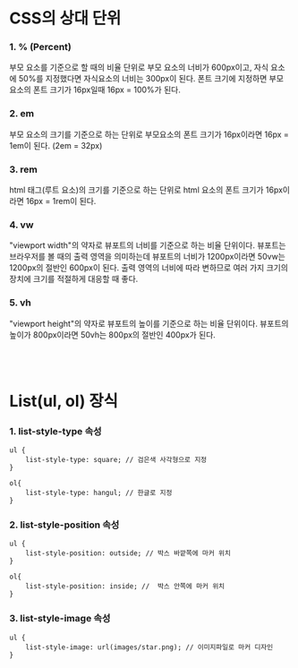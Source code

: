 # CSS의 상대 단위

### 1. % (Percent)

부모 요소를 기준으로 할 때의 비율 단위로 부모 요소의 너비가 600px이고, 자식 요소에 50%를 지정했다면 자식요소의 너비는 300px이 된다. 폰트 크기에 지정하면 부모 요소의 폰트 크기가 16px일때 16px = 100%가 된다.


### 2. em

부모 요소의 크기를 기준으로 하는 단위로 부모요소의 폰트 크기가 16px이라면 16px = 1em이 된다. (2em = 32px)


### 3. rem

html 태그(루트 요소)의 크기를 기준으로 하는 단위로 html 요소의 폰트 크기가 16px이라면 16px = 1rem이 된다.


### 4. vw

"viewport width"의 약자로 뷰포트의 너비를 기준으로 하는 비율 단위이다. 뷰포트는 브라우저를 볼 때의 출력 영역을 의미하는데 뷰포트의 너비가 1200px이라면 50vw는 1200px의 절반인 600px이 된다. 출력 영역의 너비에 따라 변하므로 여러 가지 크기의 장치에 크기를 적절하게 대응할 때 좋다.


### 5. vh

"viewport height"의 약자로 뷰포트의 높이를 기준으로 하는 비율 단위이다. 뷰포트의 높이가 800px이라면 50vh는 800px의 절반인 400px가 된다.

<br>
<br>

# List(ul, ol) 장식

### 1. list-style-type 속성

```
ul {
	list-style-type: square; // 검은색 사각형으로 지정
}

ol{
	list-style-type: hangul; // 한글로 지정
}
```

### 2. list-style-position 속성

```
ul {
	list-style-position: outside; // 박스 바깥쪽에 마커 위치
}

ol{
	list-style-position: inside; //  박스 안쪽에 마커 위치
}
```

### 3. list-style-image 속성

```
ul {
	list-style-image: url(images/star.png); // 이미지파일로 마커 디자인
}

```

